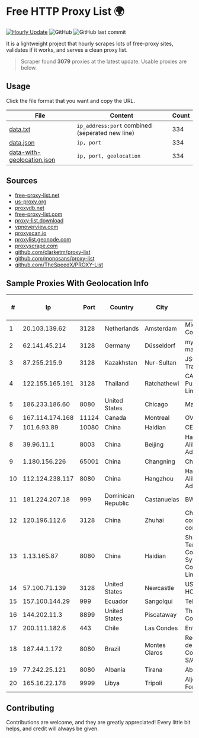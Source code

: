 
# Free HTTP Proxy List 🌍

[![Hourly Update](https://github.com/mertguvencli/http-proxy-list/actions/workflows/main.yml/badge.svg?branch=main)](https://github.com/mertguvencli/http-proxy-list/actions/workflows/main.yml)
![GitHub](https://img.shields.io/github/license/mertguvencli/http-proxy-list)
![GitHub last commit](https://img.shields.io/github/last-commit/mertguvencli/http-proxy-list)

It is a lightweight project that hourly scrapes lots of free-proxy sites, validates if it works, and serves a clean proxy list.


> Scraper found **3079** proxies at the latest update. Usable proxies are below.

## Usage

Click the file format that you want and copy the URL.


|File|Content|Count|
|----|-------|-----|
|[data.txt](https://raw.githubusercontent.com/mertguvencli/http-proxy-list/main/proxy-list/data.txt)|`ip_address:port` combined (seperated new line)|334|
|[data.json](https://raw.githubusercontent.com/mertguvencli/http-proxy-list/main/proxy-list/data.json)|`ip, port`|334|
|[data-with-geolocation.json](https://raw.githubusercontent.com/mertguvencli/http-proxy-list/main/proxy-list/data-with-geolocation.json)|`ip, port, geolocation`|334|

## Sources

* [free-proxy-list.net](https://free-proxy-list.net)
* [us-proxy.org](https://www.us-proxy.org)
* [proxydb.net](http://proxydb.net)
* [free-proxy-list.com](https://free-proxy-list.com/?page=&port=&type%5B%5D=http&type%5B%5D=https&up_time=0&search=Search)
* [proxy-list.download](https://www.proxy-list.download/HTTP)
* [vpnoverview.com](https://vpnoverview.com/privacy/anonymous-browsing/free-proxy-servers)
* [proxyscan.io](https://www.proxyscan.io)
* [proxylist.geonode.com](https://proxylist.geonode.com/api/proxy-list?limit=300&page=1&sort_by=lastChecked&sort_type=desc&protocols=http,https)
* [proxyscrape.com](https://api.proxyscrape.com/v2/?request=displayproxies&protocol=http&timeout=10000&country=all&ssl=all&anonymity=all)
* [github.com/clarketm/proxy-list](https://raw.githubusercontent.com/clarketm/proxy-list/master/proxy-list-raw.txt)
* [github.com/monosans/proxy-list](https://raw.githubusercontent.com/monosans/proxy-list/main/proxies/http.txt)
* [github.com/TheSpeedX/PROXY-List](https://raw.githubusercontent.com/TheSpeedX/PROXY-List/master/http.txt)


## Sample Proxies With Geolocation Info

|#|Ip|Port|Country|City|Internet Service Provider|
|-|--|----|-------|----|-------------------------|
|1|20.103.139.62|3128|Netherlands|Amsterdam|Microsoft Corporation|
|2|62.141.45.214|3128|Germany|Düsseldorf|myLoc managed IT AG|
|3|87.255.215.9|3128|Kazakhstan|Nur-Sultan|JSC Transtelecom|
|4|122.155.165.191|3128|Thailand|Ratchathewi|CAT Telecom Public Company Limited|
|5|186.233.186.60|8080|United States|Chicago|Maxihost LTDA|
|6|167.114.174.168|11124|Canada|Montreal|OVH SAS|
|7|101.6.93.89|10080|China|Haidian|CERNET|
|8|39.96.11.1|8003|China|Beijing|Hangzhou Alibaba Advertising Co|
|9|1.180.156.226|65001|China|Changning|Chinanet|
|10|112.124.238.117|8080|China|Hangzhou|Hangzhou Alibaba Advertising Co|
|11|181.224.207.18|999|Dominican Republic|Castanuelas|BW TELECOM|
|12|120.196.112.6|3128|China|Zhuhai|China Mobile communications corporation|
|13|1.13.165.87|8080|China|Haidian|Shenzhen Tencent Computer Systems Company Limited|
|14|57.100.71.139|3128|United States|Newcastle|US OBS-OCB HONEY|
|15|157.100.144.29|999|Ecuador|Sangolqui|Telconet S.A|
|16|144.202.11.3|8899|United States|Piscataway|The Constant Company|
|17|200.111.182.6|443|Chile|Las Condes|Entel Chile S.A.|
|18|187.44.1.172|8080|Brazil|Montes Claros|Rede Brasileira de Comunicacao S/A|
|19|77.242.25.121|8080|Albania|Tirana|Abissnet ISP|
|20|165.16.22.178|9999|Libya|Tripoli|Aljeel Aljadeed For Technology|



## Contributing

Contributions are welcome, and they are greatly appreciated! Every
little bit helps, and credit will always be given.

